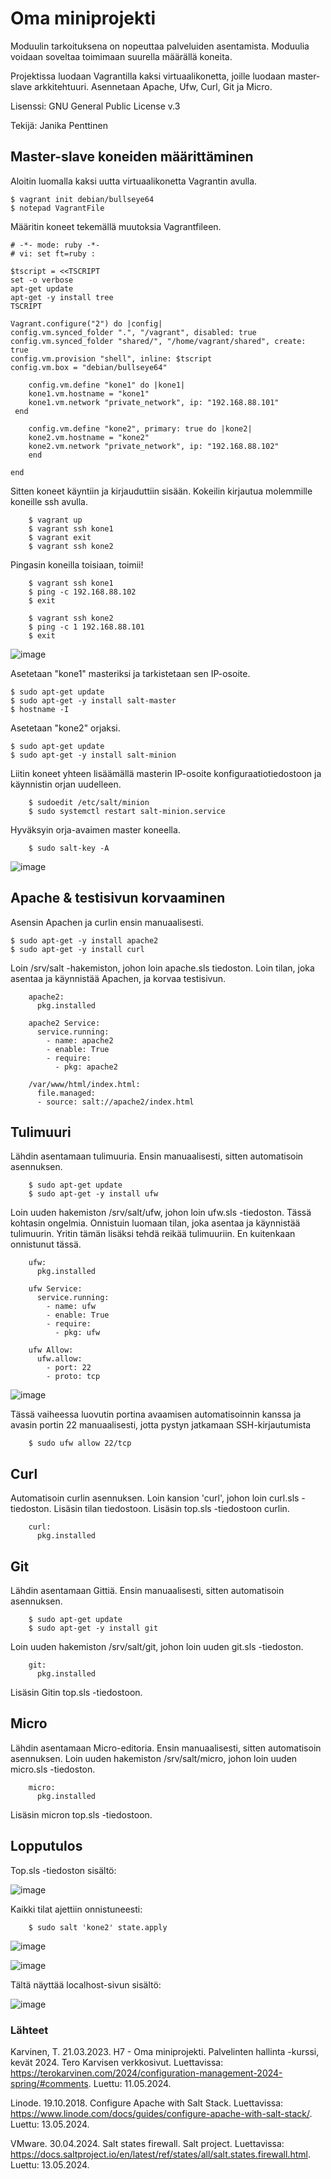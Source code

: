 # Oma miniprojekti

Moduulin tarkoituksena on nopeuttaa palveluiden asentamista. Moduulia voidaan soveltaa toimimaan suurella määrällä koneita.

Projektissa luodaan Vagrantilla kaksi virtuaalikonetta, joille luodaan master-slave arkkitehtuuri. Asennetaan Apache, Ufw, Curl, Git ja Micro. 

Lisenssi: GNU General Public License v.3

Tekijä: Janika Penttinen

## Master-slave koneiden määrittäminen

Aloitin luomalla kaksi uutta virtuaalikonetta Vagrantin avulla.

	$ vagrant init debian/bullseye64
 	$ notepad VagrantFile
  
Määritin koneet tekemällä muutoksia Vagrantfileen.


    # -*- mode: ruby -*-
    # vi: set ft=ruby :

    $tscript = <<TSCRIPT
    set -o verbose
    apt-get update
    apt-get -y install tree
    TSCRIPT

    Vagrant.configure("2") do |config|
	config.vm.synced_folder ".", "/vagrant", disabled: true
	config.vm.synced_folder "shared/", "/home/vagrant/shared", create: true
	config.vm.provision "shell", inline: $tscript
	config.vm.box = "debian/bullseye64"

	    config.vm.define "kone1" do |kone1|
		kone1.vm.hostname = "kone1"
		kone1.vm.network "private_network", ip: "192.168.88.101"
	 end

	    config.vm.define "kone2", primary: true do |kone2|
		kone2.vm.hostname = "kone2"
		kone2.vm.network "private_network", ip: "192.168.88.102"
    	end
	
    end
Sitten koneet käyntiin ja kirjauduttiin sisään. Kokeilin kirjautua molemmille koneille ssh avulla.

        $ vagrant up
        $ vagrant ssh kone1
        $ vagrant exit
        $ vagrant ssh kone2
        
Pingasin koneilla toisiaan, toimii!

        $ vagrant ssh kone1
        $ ping -c 192.168.88.102
        $ exit

        $ vagrant ssh kone2
        $ ping -c 1 192.168.88.101
        $ exit

![image](https://github.com/bhd471/Palvelinten-hallinta/assets/148760837/06365af0-5754-4c5c-a3ff-08a8467460a1)

Asetetaan "kone1" masteriksi ja tarkistetaan sen IP-osoite.

    $ sudo apt-get update
    $ sudo apt-get -y install salt-master
    $ hostname -I

Asetetaan "kone2" orjaksi.

    $ sudo apt-get update
    $ sudo apt-get -y install salt-minion

Liitin koneet yhteen lisäämällä masterin IP-osoite konfiguraatiotiedostoon ja käynnistin orjan uudelleen.

        $ sudoedit /etc/salt/minion
        $ sudo systemctl restart salt-minion.service
    

Hyväksyin orja-avaimen master koneella.

        $ sudo salt-key -A

![image](https://github.com/bhd471/Palvelinten-hallinta/assets/148760837/89657170-6045-45f8-826f-7f8621574d4d)

## Apache & testisivun korvaaminen

Asensin Apachen ja curlin ensin manuaalisesti.

    $ sudo apt-get -y install apache2
    $ sudo apt-get -y install curl

Loin /srv/salt -hakemiston, johon loin apache.sls tiedoston. Loin tilan, joka asentaa ja käynnistää Apachen, ja korvaa testisivun.

        apache2:
          pkg.installed

        apache2 Service:
          service.running:
            - name: apache2
            - enable: True
            - require:
              - pkg: apache2
    
        /var/www/html/index.html:
          file.managed:
          - source: salt://apache2/index.html
    

## Tulimuuri

Lähdin asentamaan tulimuuria. Ensin manuaalisesti, sitten automatisoin asennuksen.

        $ sudo apt-get update
        $ sudo apt-get -y install ufw

Loin uuden hakemiston /srv/salt/ufw, johon loin ufw.sls -tiedoston. 
Tässä kohtasin ongelmia. Onnistuin luomaan tilan, joka asentaa ja käynnistää tulimuurin. Yritin tämän lisäksi tehdä reikää tulimuuriin. En kuitenkaan onnistunut tässä.

        ufw:
          pkg.installed

        ufw Service:
          service.running:
            - name: ufw
            - enable: True
            - require:
              - pkg: ufw

        ufw Allow:
          ufw.allow:
            - port: 22
            - proto: tcp

![image](https://github.com/bhd471/Palvelinten-hallinta/assets/148760837/a601a386-f7f5-4c00-9081-e78310013f62)

Tässä vaiheessa luovutin portina avaamisen automatisoinnin kanssa ja avasin portin 22 manuaalisesti, jotta pystyn jatkamaan SSH-kirjautumista

        $ sudo ufw allow 22/tcp

## Curl

Automatisoin curlin asennuksen.
Loin kansion 'curl', johon loin curl.sls -tiedoston. Lisäsin tilan tiedostoon. Lisäsin top.sls -tiedostoon curlin.

        curl:
          pkg.installed



## Git

Lähdin asentamaan Gittiä. Ensin manuaalisesti, sitten automatisoin asennuksen. 

        $ sudo apt-get update
        $ sudo apt-get -y install git
        

Loin uuden hakemiston /srv/salt/git, johon loin uuden git.sls -tiedoston. 

        git:
          pkg.installed

Lisäsin Gitin top.sls -tiedostoon. 


## Micro

Lähdin asentamaan Micro-editoria. Ensin manuaalisesti, sitten automatisoin asennuksen. Loin uuden hakemiston /srv/salt/micro, johon loin uuden micro.sls -tiedoston. 

        micro:
          pkg.installed
Lisäsin micron top.sls -tiedostoon. 
        
## Lopputulos

Top.sls -tiedoston sisältö:

![image](https://github.com/bhd471/Palvelinten-hallinta/assets/148760837/03d0890e-c797-4de4-b2ed-d8c5e8f81275)

Kaikki tilat ajettiin onnistuneesti:

        $ sudo salt 'kone2' state.apply

![image](https://github.com/bhd471/Palvelinten-hallinta/assets/148760837/07658458-dc97-4375-83fe-2bb2aa325e03)


![image](https://github.com/bhd471/Palvelinten-hallinta/assets/148760837/44c315cf-2265-4329-8d47-6e390b8a3d32)

Tältä näyttää localhost-sivun sisältö:

![image](https://github.com/bhd471/Palvelinten-hallinta/assets/148760837/55fd73cf-f82e-44c2-91bb-ce30ce62131e)

### Lähteet

Karvinen, T. 21.03.2023. H7 - Oma miniprojekti. Palvelinten hallinta -kurssi, kevät 2024. Tero Karvisen verkkosivut. Luettavissa: https://terokarvinen.com/2024/configuration-management-2024-spring/#comments. Luettu: 11.05.2024.

Linode. 19.10.2018. Configure Apache with Salt Stack. Luettavissa: https://www.linode.com/docs/guides/configure-apache-with-salt-stack/. Luettu: 13.05.2024.

VMware. 30.04.2024. Salt states firewall. Salt project. Luettavissa: https://docs.saltproject.io/en/latest/ref/states/all/salt.states.firewall.html. Luettu: 13.05.2024.
